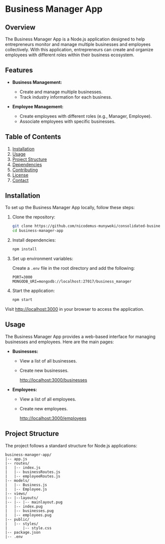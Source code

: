 # Business Manager App

## Overview

The Business Manager App is a Node.js application designed to help entrepreneurs monitor and manage multiple businesses and employees collectively. With this application, entrepreneurs can create and organize employees with different roles within their business ecosystem.

## Features

- **Business Management:**
  - Create and manage multiple businesses.
  - Track industry information for each business.

- **Employee Management:**
  - Create employees with different roles (e.g., Manager, Employee).
  - Associate employees with specific businesses.

## Table of Contents

1. [Installation](#installation)
2. [Usage](#usage)
3. [Project Structure](#project-structure)
4. [Dependencies](#dependencies)
5. [Contributing](#contributing)
6. [License](#license)
7. [Contact](#contact)

## Installation

To set up the Business Manager App locally, follow these steps:

1. Clone the repository:

    ```bash
    git clone https://github.com/nicodemus-munywoki/consolidated-businesses-management-system-.git
    cd business-manager-app
    ```

2. Install dependencies:

    ```bash
    npm install
    ```

3. Set up environment variables:

    Create a `.env` file in the root directory and add the following:

    ```env
    PORT=3000
    MONGODB_URI=mongodb://localhost:27017/business_manager
    ```

4. Start the application:

    ```bash
    npm start
    ```

Visit [http://localhost:3000](http://localhost:3000) in your browser to access the application.

## Usage

The Business Manager App provides a web-based interface for managing businesses and employees. Here are the main pages:

- **Businesses:**
  - View a list of all businesses.
  - Create new businesses.

    [http://localhost:3000/businesses](http://localhost:3000/businesses)

- **Employees:**
  - View a list of all employees.
  - Create new employees.

    [http://localhost:3000/employees](http://localhost:3000/employees)

## Project Structure

The project follows a standard structure for Node.js applications:

```plaintext
business-manager-app/
|-- app.js
|-- routes/
|   |-- index.js
|   |-- businessRoutes.js
|   |-- employeeRoutes.js
|-- models/
|   |-- Business.js
|   |-- Employee.js
|-- views/
|-- |--layouts/
|-- |-- |-- mainlayout.pug
|   |-- index.pug
|   |-- businesses.pug
|   |-- employees.pug
|-- public/
|   |-- styles/
|       |-- style.css
|-- package.json
|-- .env

